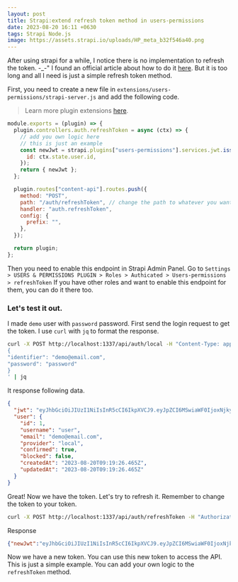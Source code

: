 ```yaml
---
layout: post
title: Strapi:extend refresh token method in users-permissions
date: 2023-08-20 16:11 +0630
tags: Strapi Node.js
image: https://assets.strapi.io/uploads/HP_meta_b32f546a40.png
---
```


After using strapi for a while, I notice there is no implementation to refresh the token. -_-"
I found an official article about how to do it [here](https://strapi.io/blog/how-to-create-a-refresh-token-feature-in-your-strapi-application).
But it is too long and all I need is just a simple refresh token method.

First, you need to create a new file in `extensions/users-permissions/strapi-server.js` and add the following code.

> Learn more plugin extensions [here](https://docs.strapi.io/dev-docs/plugins-extension#extending-a-plugin-s-interface).

```js
module.exports = (plugin) => {
  plugin.controllers.auth.refreshToken = async (ctx) => {
    // add you own logic here
    // this is just an example
    const newJwt = strapi.plugins["users-permissions"].services.jwt.issue({
      id: ctx.state.user.id,
    });
    return { newJwt };
  };

  plugin.routes["content-api"].routes.push({
    method: "POST",
    path: "/auth/refreshToken", // change the path to whatever you want
    handler: "auth.refreshToken",
    config: {
      prefix: "",
    },
  });

  return plugin;
};
```

Then you need to enable this endpoint in Strapi Admin Panel.
Go to `Settings > USERS & PERMISSIONS PLUGIN > Roles > Authicated > Users-permissions > refreshToken`
If you have other roles and want to enable this endpoint for them, you can do it there too.

### Let's test it out. 

I made `demo` user with `password` password.
First send the login request to get the token. I use `curl` with `jq` to format the response.

```bash
curl -X POST http://localhost:1337/api/auth/local -H "Content-Type: application/json" -d '
{
"identifier": "demo@email.com",
"password": "password"
}
' | jq
```

It response following data.

```json
{
  "jwt": "eyJhbGciOiJIUzI1NiIsInR5cCI6IkpXVCJ9.eyJpZCI6MSwiaWF0IjoxNjkyNTIzOTc5LCJleHAiOjE2OTUxMTU5Nzl9.NEMDov-Eb3dLzRi8GZZgqUTzxZ7hf3VljwsemgUJFN0",
  "user": {
    "id": 1,
    "username": "user",
    "email": "demo@email.com",
    "provider": "local",
    "confirmed": true,
    "blocked": false,
    "createdAt": "2023-08-20T09:19:26.465Z",
    "updatedAt": "2023-08-20T09:19:26.465Z"
  }
}
```

Great! Now we have the token. Let's try to refresh it.
Remember to change the token to your token.

```bash
curl -X POST http://localhost:1337/api/auth/refreshToken -H "Authorization: Bearer eyJhbGciOiJIUzI1NiIsInR5cCI6IkpXVCJ9.eyJpZCI6MSwiaWF0IjoxNjkyNTIzOTc5LCJleHAiOjE2OTUxMTU5Nzl9.NEMDov-Eb3dLzRi8GZZgqUTzxZ7hf3VljwsemgUJFN0"
```

Response

```json
{"newJwt":"eyJhbGciOiJIUzI1NiIsInR5cCI6IkpXVCJ9.eyJpZCI6MSwiaWF0IjoxNjkyNTI0MzI4LCJleHAiOjE2OTUxMTYzMjh9.ZfQtiuu0-A9azZpXwRL6Ld6KNOj1DE-0tl-j1qE7-FY"}
```

Now we have a new token. You can use this new token to access the API.
This is just a simple example. You can add your own logic to the `refreshToken` method.
